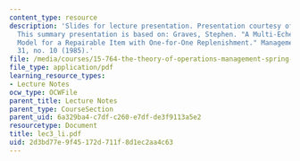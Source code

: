 ```yaml
---
content_type: resource
description: 'Slides for lecture presentation. Presentation courtesy of Hongmin Li.
  This summary presentation is based on: Graves, Stephen. "A Multi-Echelon Inventory
  Model for a Repairable Item with One-for-One Replenishment." Management Science
  31, no. 10 (1985).'
file: /media/courses/15-764-the-theory-of-operations-management-spring-2004/2d3bd77e9f45172d711f8d1ec2aa4c63_lec3_li.pdf
file_type: application/pdf
learning_resource_types:
- Lecture Notes
ocw_type: OCWFile
parent_title: Lecture Notes
parent_type: CourseSection
parent_uid: 6a329ba4-c7df-c260-e7df-de3f9113a5e2
resourcetype: Document
title: lec3_li.pdf
uid: 2d3bd77e-9f45-172d-711f-8d1ec2aa4c63
---
```

